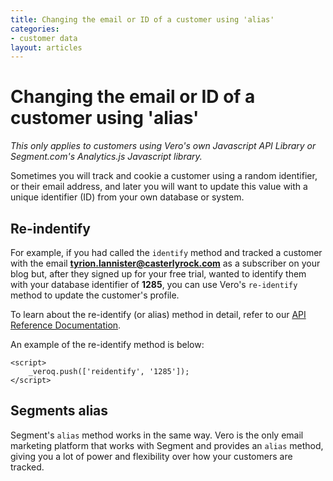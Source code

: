 ```yaml
---
title: Changing the email or ID of a customer using 'alias'
categories:
- customer data
layout: articles
---
```


# Changing the email or ID of a customer using 'alias'

*This only applies to customers using Vero's own Javascript API Library or Segment.com's Analytics.js Javascript library.*

Sometimes you will track and cookie a customer using a random identifier, or their email address, and later you will want to update this value with a unique identifier (ID) from your own database or system.

## Re-indentify

For example, if you had called the `identify` method and tracked a customer with the email **tyrion.lannister@casterlyrock.com** as a subscriber on your blog but, after they signed up for your free trial, wanted to identify them with your database identifier of **1285**, you can use Vero's `re-identify` method to update the customer's profile.

To learn about the re-identify (or alias) method in detail, refer to our 
[API Reference Documentation](http://www.getvero.com/api).

An example of the re-identify method is below:

    <script>
        _veroq.push(['reidentify', '1285']);
    </script>

## Segments alias
Segment's `alias` method works in the same way. Vero is the only email marketing platform that works with Segment and provides an `alias` method, giving you a lot of power and flexibility over how your customers are tracked.